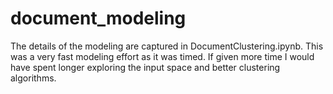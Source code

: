 # document_modeling

The details of the modeling are captured in DocumentClustering.ipynb. This was a very fast modeling effort as it was timed. If given more time I would have spent longer exploring the input space and better clustering algorithms. 
